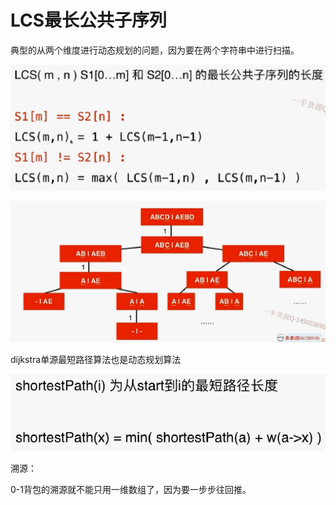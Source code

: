 # LCS最长公共子序列

典型的从两个维度进行动态规划的问题，因为要在两个字符串中进行扫描。

![1542718850611](assets/1542718850611.png)

![1542719319184](assets/1542719319184.png)

dijkstra单源最短路径算法也是动态规划算法

![1542719434809](assets/1542719434809.png)

溯源：

0-1背包的溯源就不能只用一维数组了，因为要一步步往回推。

